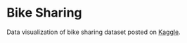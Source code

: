 # Bike Sharing
Data visualization of bike sharing dataset posted on [Kaggle](https://www.kaggle.com/c/bike-sharing-demand/).


